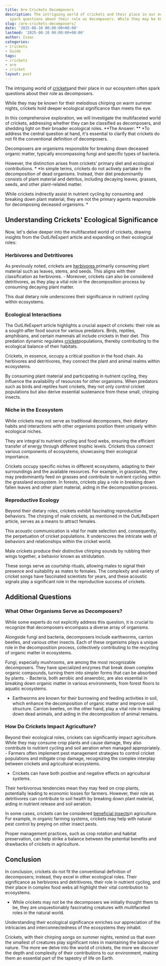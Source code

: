 ```yaml
---
title: Are Crickets Decomposers
description: The intriguing world of crickets and their place in our ecosystem often
  spark questions about their role as decomposers. While they may be known for their...
slug: /are-crickets-decomposers/
date: '2025-08-10 00:00:00+00:00'
lastmod: '2025-08-10 00:00:00+00:00'
author: Isaac
categories:
- Crickets
- Guide
tags:
- crickets
- are
- cricket
layout: post
---
```

The intriguing world of [crickets](https://pestpolicy.com/are-crickets-good-or-bad/)and their place in our ecosystem often spark questions about their role as decomposers.

While they may be known for their melodious chirping on warm summer nights, crickets hold deeper ecological significance than meets the eye.

In this comprehensive exploration, we will investigate the multifaceted world of crickets, addressing whether they can be classified as decomposers, and shedding light on their broader ecological roles. **The Answer: ** *To address the central question at hand, it's essential to clarify that crickets do not fit the conventional definition of decomposers.

Decomposers are organisms responsible for breaking down deceased organic matter, typically encompassing fungi and specific types of bacteria.

However, the distinction arises from crickets' primary diet and ecological contributions. * *In simple terms, crickets do not actively partake in the decomposition of dead organisms. Instead, their diet predominantly consists of plant material and detritus, including decaying leaves, grasses, seeds, and other plant-related matter.

While crickets indirectly assist in nutrient cycling by consuming and breaking down plant material, they are not the primary agents responsible for decomposing deceased organisms. *

##  Understanding Crickets' Ecological Significance

Now, let's delve deeper into the multifaceted world of crickets, drawing insights from the OutLifeExpert article and expanding on their ecological roles:

###  Herbivores and Detritivores

As previously noted, crickets are [herbivores](https://pestpolicy.com/are-crickets-herbivores-or-omnivores/),primarily consuming plant material such as leaves, stems, and seeds. This aligns with their classification as herbivores. - Moreover, crickets can also be considered detritivores, as they play a vital role in the decomposition process by consuming decaying plant matter.

This dual dietary role underscores their significance in nutrient cycling within ecosystems.

###  Ecological Interactions

The OutLifeExpert article highlights a crucial aspect of crickets: their role as a sought-after food source for various predators. Birds, reptiles, amphibians, and certain mammals all include crickets in their diet. This predation dynamic regulates [cricket](https://pestpolicy.com/are-crickets-herbivores-or-omnivores/)populations, thereby contributing to the ecological balance of their habitats.

Crickets, in essence, occupy a critical position in the food chain. As herbivores and detritivores, they connect the plant and animal realms within ecosystems.

By consuming plant material and participating in nutrient cycling, they influence the availability of resources for other organisms. When predators such as birds and reptiles hunt crickets, they not only control cricket populations but also derive essential sustenance from these small, chirping insects.

###  Niche in the Ecosystem

While crickets may not serve as traditional decomposers, their dietary habits and interactions with other organisms position them uniquely within ecological niches.

They are integral to nutrient cycling and food webs, ensuring the efficient transfer of energy through different trophic levels. Crickets thus connect various components of ecosystems, showcasing their ecological importance.

Crickets occupy specific niches in different ecosystems, adapting to their surroundings and the available resources. For example, in grasslands, they may predominantly feed on grasses and contribute to nutrient cycling within the grassland ecosystem. In forests, crickets play a role in breaking down fallen leaves and other plant material, aiding in the decomposition process.

###  Reproductive Ecology

Beyond their dietary roles, crickets exhibit fascinating reproductive behaviors. The chirping of male crickets, as mentioned in the OutLifeExpert article, serves as a means to attract females.

This acoustic communication is vital for mate selection and, consequently, the perpetuation of cricket populations. It underscores the intricate web of behaviors and relationships within the cricket world.

Male crickets produce their distinctive chirping sounds by rubbing their wings together, a behavior known as stridulation.

These songs serve as courtship rituals, allowing males to signal their presence and suitability as mates to females. The complexity and variety of cricket songs have fascinated scientists for years, and these acoustic signals play a significant role in the reproductive success of crickets.

##  Additional Questions

###  What Other Organisms Serve as Decomposers?

While some experts do not explicitly address this question, it is crucial to recognize that decomposers encompass a diverse array of organisms.

Alongside fungi and bacteria, decomposers include earthworms, carrion beetles, and various other insects. Each of these organisms plays a unique role in the decomposition process, collectively contributing to the recycling of organic matter in ecosystems.

Fungi, especially mushrooms, are among the most recognizable decomposers. They have specialized enzymes that break down complex organic compounds, turning them into simpler forms that can be absorbed by plants. - Bacteria, both aerobic and anaerobic, are also essential in breaking down organic matter in various environments, from forest floors to aquatic ecosystems.

- Earthworms are known for their burrowing and feeding activities in soil, which enhance the decomposition of organic matter and improve soil structure. Carrion beetles, on the other hand, play a vital role in breaking down dead animals, and aiding in the decomposition of animal remains.

###  How Do Crickets Impact Agriculture?

Beyond their ecological roles, crickets can significantly impact agriculture. While they may consume crop plants and cause damage, they also contribute to nutrient cycling and soil aeration when managed appropriately. - Farmers often implement pest management strategies to control cricket populations and mitigate crop damage, recognizing the complex interplay between crickets and agricultural ecosystems.

- Crickets can have both positive and negative effects on agricultural systems.

Their herbivorous tendencies mean they may feed on crop plants, potentially leading to economic losses for farmers. However, their role as detritivores can contribute to soil health by breaking down plant material, aiding in nutrient release and soil aeration.

In some cases, crickets can be considered [beneficial insects](http://www.knowledgebank.irri.org/training/fact-sheets/pest-management/insects/item/field-crickets)in agriculture. For example, in organic farming systems, crickets may help with natural pest control by preying on other insect pests.

Proper management practices, such as crop rotation and habitat preservation, can help strike a balance between the potential benefits and drawbacks of crickets in agriculture.

##  Conclusion

In conclusion, crickets do not fit the conventional definition of decomposers; instead, they excel in other ecological roles. Their significance as herbivores and detritivores, their role in nutrient cycling, and their place in complex food webs all highlight their vital contribution to ecosystems.

- While crickets may not be the decomposers we initially thought them to be, they are unquestionably fascinating creatures with multifaceted roles in the natural world.

Understanding their ecological significance enriches our appreciation of the intricacies and interconnectedness of the ecosystems they inhabit.

Crickets, with their chirping songs on summer nights, remind us that even the smallest of creatures play significant roles in maintaining the balance of nature. The more we delve into the world of crickets, the more we discover the depth and complexity of their contributions to our environment, making them an essential part of the tapestry of life on Earth.